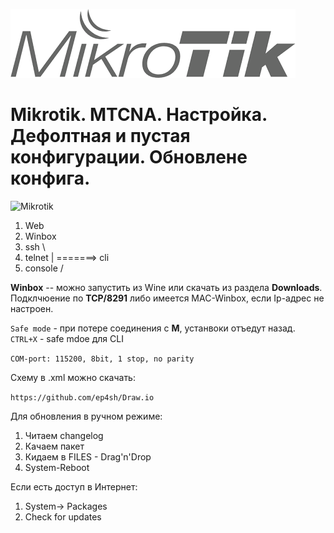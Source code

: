 ![Mikrotik](../../img/Mik.png)

# Mikrotik. MTCNA. Настройка. Дефолтная и пустая конфигурации. Обновлене конфига.

![Mikrotik](../../img/Mik-conf.png)

1. Web
2. Winbox
3. ssh \
4. telnet | =======> cli
5. console /

**Winbox** -- можно запустить из Wine или скачать из раздела **Downloads**.  
Подклчюение по **TCP/8291** либо имеется MAC-Winbox, если Ip-адрес не настроен.  

```Safe mode``` - при потере соединения с **M**, устанвоки отъедут назад.  
```CTRL+X``` - safe mdoe для CLI

```COM-port: 115200, 8bit, 1 stop, no parity```

Схему в .xml можно скачать:

```https://github.com/ep4sh/Draw.io```


Для обновления в ручном режиме:

1. Читаем changelog
2. Качаем пакет
3. Кидаем в FILES - Drag'n'Drop
4. System-Reboot

Если есть доступ в Интернет:  
1. System-> Packages
2. Check for updates
